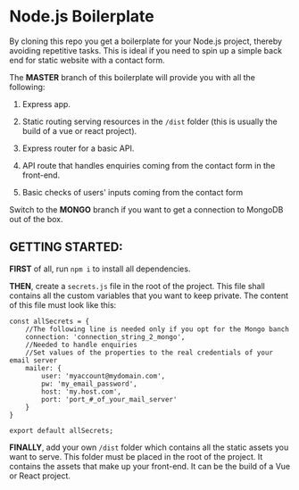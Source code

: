 # Node.js Boilerplate #

By cloning this repo you get a boilerplate for your Node.js project, thereby avoiding repetitive tasks. This is ideal if you need to spin up a simple back end for static website with a contact form.

The **MASTER** branch of this boilerplate will provide you with all the following:

1. Express app.

2. Static routing serving resources in the `/dist` folder (this is usually the build of a vue or react project). 

3. Express router for a basic API.

4. API route that handles enquiries coming from the contact form in the front-end.

5. Basic checks of users' inputs coming from the contact form

Switch to the **MONGO** branch if you want to get a connection to MongoDB out of the box.

## GETTING STARTED: ##

**FIRST** of all, run `npm i` to install all dependencies.

**THEN**, create a `secrets.js` file in the root of the project. This file shall contains all the custom variables that you want to keep private. The content of this file must look like this:

```
const allSecrets = {
    //The following line is needed only if you opt for the Mongo banch
    connection: 'connection_string_2_mongo', 
    //Needed to handle enquiries
    //Set values of the properties to the real credentials of your email server
    mailer: {
        user: 'myaccount@mydomain.com',
        pw: 'my_email_password',
        host: 'my.host.com',
        port: 'port_#_of_your_mail_server'
    }
}

export default allSecrets;
```

**FINALLY**, add your own `/dist` folder which contains all the static assets you want to serve. This folder must be placed in the root of the project. It contains the assets that make up your front-end. It can be the build of a Vue or React project.